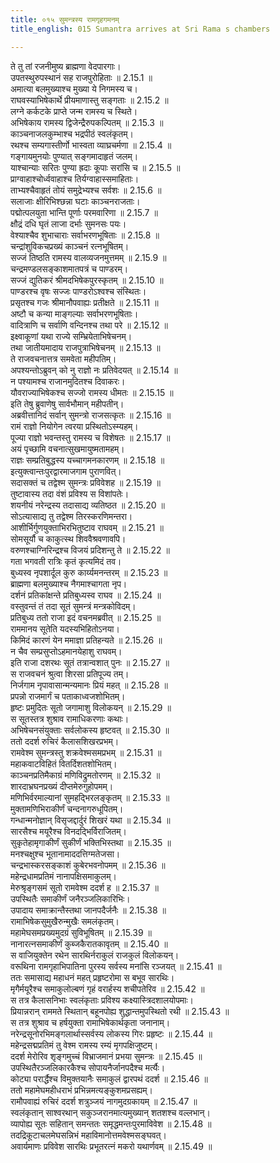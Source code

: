 ```yaml
---
title: ०१५ सुमन्त्रस्य रामगृहगमनम्
title_english: 015 Sumantra arrives at Sri Rama s chambers

---
```

<div class="audioEmbed"  caption="श्रीराम-हरिसीताराममूर्ति-घनपाठिभ्यां वचनम्" src="https://archive.org/download/Ramayana-recitation-Sriram-harisItArAmamUrti-Ghanapaati-v2/Kanda_2/Kanda_2_AYK-015-Sumanthrasya_Ramagruha_Gamanam_.mp3"></div>

  
ते तु तां रजनीमुष्य ब्राह्मणा वेदपारगाः।  
उपतस्थुरुपस्थानं सह राजपुरोहिताः ॥ 2.15.1 ॥   
अमात्या बलमुख्याश्च मुख्या ये निगमस्य च।  
राघवस्याभिषेकार्थे प्रीयमाणास्तु सङ्गताः ॥ 2.15.2 ॥   
लग्ने कर्कटके प्राप्ते जन्म रामस्य च स्थिते।  
अभिषेकाय रामस्य द्विजेन्द्रैरुपकल्पितम् ॥ 2.15.3 ॥   
काञ्चनाजलकुम्भाश्च भद्रपीठं स्वलंकृतम्।  
रथश्च सम्यगास्तीर्णो भास्वता व्याघ्रचर्मणा ॥ 2.15.4 ॥   
गङ्गायमुनयोः पुण्यात् सङ्गमादाहृतं जलम्।  
याश्चान्याः सरितः पुण्या ह्रदाः कूपाः सरांसि च ॥ 2.15.5 ॥   
प्राग्वाहाश्चोर्ध्ववाहाश्च तिर्यग्वाहास्समाहिताः।  
ताभ्यश्चैवाहृतं तोयं समुद्रेभ्यश्च सर्वशः ॥ 2.15.6 ॥   
सलाजाः क्षीरिभिश्छन्ना घटाः काञ्चनराजताः।  
पद्मोत्पलयुता भान्ति पूर्णाः परमवारिणा ॥ 2.15.7 ॥   
क्षौद्रं दधि घृतं लाजा दर्भाः सुमनसः पयः।  
वेश्याश्चैव शुभाचाराः सर्वाभरणभूषिताः ॥ 2.15.8 ॥   
चन्द्रांशुविकचप्रख्यं काञ्चनं रत्नभूषितम्।  
सज्जं तिष्ठति रामस्य वालव्यजनमुत्तमम् ॥ 2.15.9 ॥   
चन्द्रमण्डलसङ्काशमातपत्रं च पाण्डरम्।  
सज्जं द्युतिकरं श्रीमदभिषेकपुरस्कृतम् ॥ 2.15.10 ॥   
पाण्डरश्च वृषः सज्जः पाण्डरोऽश्वश्च संस्थितः।  
प्रसृतश्च गजः श्रीमानौपवाह्यः प्रतीक्षते ॥ 2.15.11 ॥   
अष्टौ च कन्या माङ्गल्याः सर्वाभरणभूषिताः।  
वादित्राणि च सर्वाणि वन्दिनश्च तथा परे ॥ 2.15.12 ॥   
इक्ष्वाकूणां यथा राज्ये सम्भ्रियेताभिषेचनम्।  
तथा जातीयमादाय राजपुत्राभिषेचनम् ॥ 2.15.13 ॥   
ते राजवचनात्तत्र समवेता महीपतिम्।  
अपश्यन्तोऽब्रुवन् को नु राज्ञो नः प्रतिवेदयत् ॥ 2.15.14 ॥   
न पश्यामश्च राजानमुदितश्च दिवाकरः।  
यौवराज्याभिषेकश्च सज्जो रामस्य धीमतः ॥ 2.15.15 ॥   
इति तेषु ब्रुवाणेषु सार्वभौमान् महीपतीन्।  
अब्रवीत्तानिदं सर्वान् सुमन्त्रो राजसत्कृतः ॥ 2.15.16 ॥   
रामं राज्ञो नियोगेन त्वरया प्रस्थितोऽस्म्यहम्।  
पूज्या राज्ञो भवन्तस्तु रामस्य च विशेषतः ॥ 2.15.17 ॥   
अयं पृच्छामि वचनात्सुखमायुष्मतामहम्।  
राज्ञः सम्प्रतिबुद्धस्य यच्चागमनकारणम् ॥ 2.15.18 ॥   
इत्युक्त्वान्तःपुरद्वारमाजगाम पुराणवित्।  
सदासक्तं च तद्वेश्म सुमन्त्रः प्रविवेशह ॥ 2.15.19 ॥   
तुष्टावास्य तदा वंशं प्रविश्य स विशांपतेः।  
शयनीयं नरेन्द्रस्य तदासाद्य व्यतिष्ठत ॥ 2.15.20 ॥   
सोऽत्यासाद्य तु तद्वेश्म तिरस्करणिमन्तरा।  
आशीर्भिर्गुणयुक्ताभिरभितुष्टाव राघवम् ॥ 2.15.21 ॥   
सोमसूर्यौ च काकुत्स्थ शिववैश्रवणावपि।  
वरुणश्चाग्निरिन्द्रश्च विजयं प्रदिशन्तु ते ॥ 2.15.22 ॥   
गता भगवती रात्रिः कृतं कृत्यमिदं तव।  
बुध्यस्व नृपशार्दूल कुरु कार्य्यमनन्तरम् ॥ 2.15.23 ॥   
ब्राह्मणा बलमुख्याश्च नैगमाश्चागता नृप।  
दर्शनं प्रतिकांक्षन्ते प्रतिबुध्यस्व राघव ॥ 2.15.24 ॥   
वस्तुवन्तं तं तदा सूतं सुमन्त्रं मन्त्रकोविदम्।  
प्रतिबुध्य ततो राजा इदं वचनमब्रवीत् ॥ 2.15.25 ॥   
राममानय सूतेति यदस्यभिहितोऽनया।  
किमिदं कारणं येन ममाज्ञा प्रतिहन्यते ॥ 2.15.26 ॥   
न चैव सम्प्रसुप्तोऽहमानयेहाशु राघवम्।  
इति राजा दशरथः सूतं तत्रान्वशात् पुनः ॥ 2.15.27 ॥   
स राजवचनं श्रुत्वा शिरसा प्रतिपूज्य तम्।  
निर्जगाम नृपावासान्मन्यमानः प्रियं महत् ॥ 2.15.28 ॥   
प्रपन्नो राजमार्गं च पताकाध्वजशोभितम्।  
हृष्टः प्रमुदितः सूतो जगामाशु विलोकयन् ॥ 2.15.29 ॥   
स सूतस्तत्र शुश्राव रामाधिकरणाः कथाः।  
अभिषेचनसंयुक्ताः सर्वलोकस्य हृष्टवत् ॥ 2.15.30 ॥   
ततो ददर्श रुचिरं कैलासशिखरप्रभम्।  
रामवेश्म सुमन्त्रस्तु शक्रवेश्मसमप्रभम् ॥ 2.15.31 ॥   
महाकवाटविहितं वितर्दिशतशोभितम्।  
काञ्चनप्रतिमैकाग्रं मणिविद्रुमतोरणम् ॥ 2.15.32 ॥   
शारदाभ्रघनप्रख्यं दीप्तमेरुगुहोपमम्।  
मणिभिर्वरमाल्यानां सुमहद्भिरलङ्कृतम् ॥ 2.15.33 ॥   
मुक्तामणिभिराकीर्णं चन्दनागरुधूपितम्।  
गन्धान्मनोज्ञान् विसृजद्दार्दुरं शिखरं यथा ॥ 2.15.34 ॥   
सारसैश्च मयूरैश्च विनदद्भिर्विराजितम्।  
सुकृतेहामृगाकीर्णं सुकीर्णं भक्तिभिस्तथा ॥ 2.15.35 ॥   
मनश्चक्षुश्च भूतानामाददत्तिग्मतेजसा।  
चन्द्रभास्करसङ्काशं कुबेरभवनोपमम् ॥ 2.15.36 ॥   
महेन्द्रधामप्रतिमं नानापक्षिसमाकुलम्।  
मेरुश्रृङ्गसमं सूतो रामवेश्म ददर्श ह ॥ 2.15.37 ॥   
उपस्थितैः समाकीर्णं जनैरञ्जलिकारिभिः।  
उपादाय समाक्रान्तैस्तथा जानपदैर्जनैः ॥ 2.15.38 ॥   
रामाभिषेकसुमुखैरुन्मुखैः समलंकृतम्।  
महामेघसमप्रख्यमुदग्रं सुविभूषितम् ॥ 2.15.39 ॥   
नानारत्नसमाकीर्णं कुब्जकैरातकावृतम् ॥ 2.15.40 ॥   
स वाजियुक्तेन रथेन सारथिर्नराकुलं राजकुलं विलोकयन्।  
वरूथिना रामगृहाभिपातिना पुरस्य सर्वस्य मनांसि रञ्जयत् ॥ 2.15.41 ॥   
ततः समासाद्य महाधनं महत् प्रहृष्टरोमा स बभूव सारथिः।  
मृगैर्मयूरैश्च समाकुलोल्बणं गृहं वरार्हस्य शचीपतेरिव ॥ 2.15.42 ॥   
स तत्र कैलासनिभाः स्वलंकृताः प्रविश्य कक्ष्यास्त्रिदशालयोपमाः।  
प्रियान्नरान् राममते स्थितान् बहूनपोह्य शुद्धान्तमुपस्थितो रथी ॥ 2.15.43 ॥   
स तत्र शुश्राव च हर्षयुक्ता रामाभिषेकार्थकृता जनानाम्।  
नरेन्द्रसूनोरभिमङ्गलार्थास्सर्वस्य लोकस्य गिरः प्रहृष्टः ॥ 2.15.44 ॥   
महेन्द्रसद्मप्रतिमं तु वेश्म रामस्य रम्यं मृगपक्षिजुष्टम्।  
ददर्श मेरोरिव शृङ्गमुच्चं विभ्राजमानं प्रभया सुमन्त्रः ॥ 2.15.45 ॥   
उपस्थितैरञ्जलिकारकैश्च सोपायनैर्जानपदैश्च मर्त्यैः।  
कोट्या परार्द्धैश्च विमुक्तयानैः समाकुलं द्वारपथं ददर्श ॥ 2.15.46 ॥   
ततो महामेघमहीधराभं प्रभिन्नमत्यङ्कुशमप्रसह्यम्।  
रामौपवाह्यं रुचिरं ददर्श शत्रुञ्जयं नागमुदग्रकायम् ॥ 2.15.47 ॥   
स्वलंकृतान् साश्वरथान् सकुञ्जरानमात्यमुख्यान् शतशश्च वल्लभान्।  
व्यापोह्य सूतः सहितान् समन्ततः समृद्धमन्तःपुरमाविवेश ॥ 2.15.48 ॥   
तदद्रिकूटाचलमेघसन्निभं महाविमानोत्तमवेश्मसङ्घवत्।  
अवार्यमाणः प्रविवेश सारथिः प्रभूतरत्नं मकरो यथार्णवम् ॥ 2.15.49 ॥   
